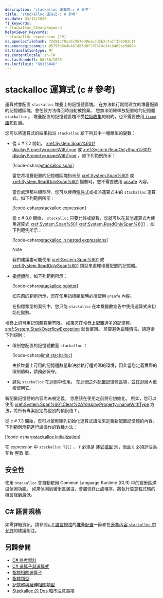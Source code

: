 ```yaml
---
description: 'stackalloc 運算式-c # 參考'
title: 'stackalloc 運算式-c # 參考'
ms.date: 03/13/2020
f1_keywords:
- stackalloc_CSharpKeyword
helpviewer_keywords:
- stackalloc expression [C#]
ms.openlocfilehash: 72d91cf9aa67957ed8e1cad5b2c4a1f3b6382c1f
ms.sourcegitcommit: d579fb5e4b46745fd0f1f8874c94c6469ce58604
ms.translationtype: MT
ms.contentlocale: zh-TW
ms.lasthandoff: 08/30/2020
ms.locfileid: "89136846"
---
```

# <a name="stackalloc-expression-c-reference"></a>stackalloc 運算式 (c # 參考) 

運算式會配置 `stackalloc` 堆疊上的記憶體區塊。 在方法執行期間建立的堆疊配置的記憶體區塊，會在該方法傳回時自動被捨棄。 您無法明確釋放配置給的記憶體 `stackalloc` 。 堆疊配置的記憶體區塊不受[垃圾收集](../../../standard/garbage-collection/index.md)的制約，也不需要使用[ `fixed` 語句](../keywords/fixed-statement.md)釘選。

您可以將運算式的結果指派 `stackalloc` 給下列其中一種類型的變數：

- 從 c # 7.2 開始， <xref:System.Span%601?displayProperty=nameWithType> 或 <xref:System.ReadOnlySpan%601?displayProperty=nameWithType> ，如下列範例所示：

  [!code-csharp[stackalloc span](snippets/shared/StackallocOperator.cs#AssignToSpan)]

  當您將堆疊配置的記憶體區塊指派至 <xref:System.Span%601> 或 <xref:System.ReadOnlySpan%601> 變數時，您不需要使用 [unsafe](../keywords/unsafe.md) 內容。

  當您處理那些類型時，您可以使用[條件式](conditional-operator.md)或指派運算式中的 `stackalloc` 運算式，如下列範例所示：

  [!code-csharp[stackalloc expression](snippets/shared/StackallocOperator.cs#AsExpression)]

  從 c # 8.0 開始， `stackalloc` 只要允許或變數，您就可以在其他運算式內使用運算式 <xref:System.Span%601> <xref:System.ReadOnlySpan%601> ，如下列範例所示：

  [!code-csharp[stackalloc in nested expressions](snippets/shared/StackallocOperator.cs#Nested)]

  > [!NOTE]
  > 我們建議盡可能使用 <xref:System.Span%601> 或 <xref:System.ReadOnlySpan%601> 類型來處理堆疊配置的記憶體。

- [指標類型](../../programming-guide/unsafe-code-pointers/pointer-types.md)，如下列範例所示：

  [!code-csharp[stackalloc pointer](snippets/shared/StackallocOperator.cs#AssignToPointer)]

  如先前的範例所示，您在使用指標類型時必須使用 `unsafe` 內容。

  在指標類型的案例中，您只能 `stackalloc` 在本機變數宣告中使用運算式來初始化變數。

堆疊上的可用記憶體數量有限。 如果您在堆疊上配置過多的記憶體， <xref:System.StackOverflowException> 就會擲回。 若要避免這種情況，請遵循下列規則：

- 限制您配置的記憶體數量 `stackalloc` ：

  [!code-csharp[limit stackalloc](snippets/shared/StackallocOperator.cs#LimitStackalloc)]

  由於堆疊上可用的記憶體數量取決於執行程式碼的環境，因此當您定義實際的限制值時，請務必保守。

- 避免 `stackalloc` 在迴圈中使用。 在迴圈之外配置記憶體區塊，並在迴圈內重複使用它。

新配置記憶體的內容尚未被定義。 您應該在使用之前將它初始化。 例如，您可以使用 <xref:System.Span%601.Clear%2A?displayProperty=nameWithType> 方法，將所有專案設定為型別的預設值 `T` 。

從 c # 7.3 開始，您可以使用陣列初始化運算式語法來定義新配置記憶體的內容。 下列範例示範進行該操作的數種方法：

[!code-csharp[stackalloc initialization](snippets/shared/StackallocOperator.cs#StackallocInit)]

在 expression 中 `stackalloc T[E]` ， `T` 必須是 [非受控型](../builtin-types/unmanaged-types.md) 別，而且 `E` 必須評估為非負 [整數](../builtin-types/integral-numeric-types.md) 值。

## <a name="security"></a>安全性

使用 `stackalloc` 會自動啟用 Common Language Runtime (CLR) 中的緩衝區滿溢偵測功能。 如果偵測到緩衝區滿溢，會盡快終止處理序，將執行惡意程式碼的機會降到最低。

## <a name="c-language-specification"></a>C# 語言規格

如需詳細資訊，請參閱[c # 語言規格](~/_csharplang/spec/introduction.md)的[堆疊配置](~/_csharplang/spec/unsafe-code.md#stack-allocation)一節和在[嵌套內容 `stackalloc` 中允許](~/_csharplang/proposals/csharp-8.0/nested-stackalloc.md)的建議附注。

## <a name="see-also"></a>另請參閱

- [C# 參考資料](../index.md)
- [C# 運算子與運算式](index.md)
- [指標相關運算子](pointer-related-operators.md)
- [指標類型](../../programming-guide/unsafe-code-pointers/pointer-types.md)
- [記憶體與延伸相關類型](../../../standard/memory-and-spans/index.md)
- [Stackalloc 的 Dos 和不注意事項](https://vcsjones.dev/2020/02/24/stackalloc/)
